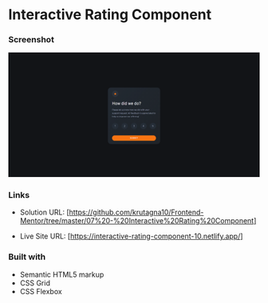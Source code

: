 # Interactive Rating Component

### Screenshot

![](Screenshot/Screenshot.png)

### Links

- Solution URL: [https://github.com/krutagna10/Frontend-Mentor/tree/master/07%20-%20Interactive%20Rating%20Component]

- Live Site URL: [https://interactive-rating-component-10.netlify.app/]

### Built with

- Semantic HTML5 markup
- CSS Grid
- CSS Flexbox



